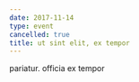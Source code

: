 ```yaml
---
date: 2017-11-14
type: event
cancelled: true
title: ut sint elit, ex tempor
---
```

pariatur. officia ex tempor